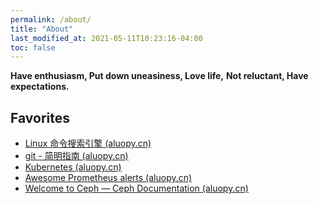 ```yaml
---
permalink: /about/
title: "About"
last_modified_at: 2021-05-11T10:23:16-04:00
toc: false
---
```


**Have enthusiasm, Put down uneasiness, Love life,**
**Not reluctant, Have expectations.** 

## Favorites

- [Linux 命令搜索引擎 (aluopy.cn)](https://aluopy.cn/linux-command/)
- [git - 简明指南 (aluopy.cn)](https://aluopy.cn/git-guide/)
- [Kubernetes (aluopy.cn)](https://k8s.aluopy.cn/zh-cn/)
- [Awesome Prometheus alerts (aluopy.cn)](https://aluopy.cn/awesome-prometheus-alerts/)
- [Welcome to Ceph — Ceph Documentation (aluopy.cn)](https://ceph.aluopy.cn/zh/v17.2.2/)

